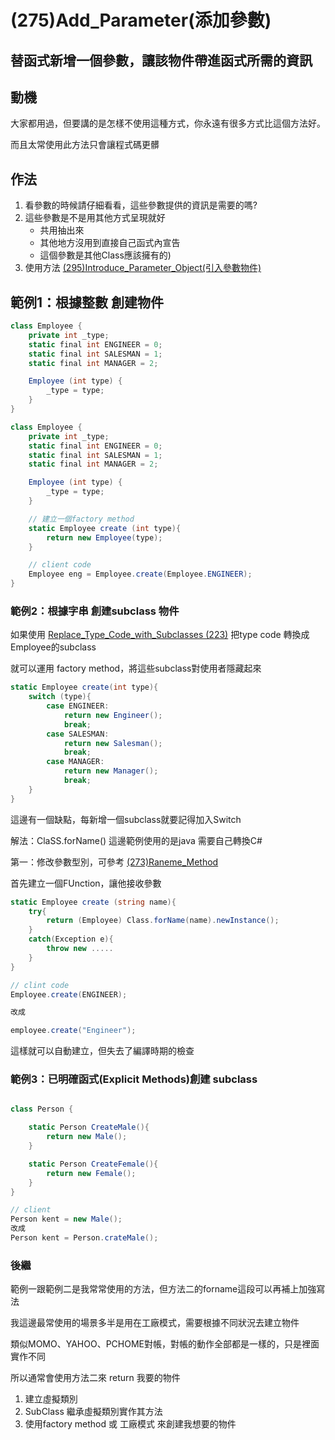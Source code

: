 # (275)Add_Parameter(添加參數)

## 替函式新增一個參數，讓該物件帶進函式所需的資訊

## 動機

大家都用過，但要講的是怎樣不使用這種方式，你永遠有很多方式比這個方法好。

而且太常使用此方法只會讓程式碼更髒

## 作法

1. 看參數的時候請仔細看看，這些參數提供的資訊是需要的嗎?
2. 這些參數是不是用其他方式呈現就好
    - 共用抽出來
    - 其他地方沒用到直接自己函式內宣告
    - 這個參數是其他Class應該擁有的)
3. 使用方法 [(295)Introduce_Parameter_Object(引入參數物件)]((295)Introduce_Parameter_Object.md)

## 範例1：根據整數 創建物件

```cs
class Employee {
    private int _type;
    static final int ENGINEER = 0;
    static final int SALESMAN = 1;
    static final int MANAGER = 2;

    Employee (int type) {
        _type = type;
    }
}

```

```cs
class Employee {
    private int _type;
    static final int ENGINEER = 0;
    static final int SALESMAN = 1;
    static final int MANAGER = 2;

    Employee (int type) {
        _type = type;
    }

    // 建立一個factory method
    static Employee create (int type){
        return new Employee(type);
    }

    // client code
    Employee eng = Employee.create(Employee.ENGINEER);
}

```

### 範例2：根據字串 創建subclass 物件

如果使用 [Replace_Type_Code_with_Subclasses (223)]((223)Replace_Type_Code_with_Subclasses.md) 把type code 轉換成 Employee的subclass

就可以運用 factory method，將這些subclass對使用者隱藏起來

```cs
static Employee create(int type){
    switch (type){
        case ENGINEER:
            return new Engineer();
            break;
        case SALESMAN:
            return new Salesman();
            break;
        case MANAGER:
            return new Manager();
            break;
    }
}

```

這邊有一個缺點，每新增一個subclass就要記得加入Switch

解法：ClaSS.forName() 這邊範例使用的是java 需要自己轉換C#

第一：修改參數型別，可參考 [(273)Raneme_Method]((273)Raneme_Method.md)

首先建立一個FUnction，讓他接收參數

```cs
static Employee create (string name){
    try{
        return (Employee) Class.forName(name).newInstance();
    }
    catch(Exception e){
        throw new .....
    }
}

// clint code
Employee.create(ENGINEER);

改成

employee.create("Engineer");

```

這樣就可以自動建立，但失去了編譯時期的檢查

### 範例3：已明確函式(Explicit Methods)創建 subclass

``` cs

class Person {

    static Person CreateMale(){
        return new Male();
    }

    static Person CreateFemale(){
        return new Female();
    }
}

// client
Person kent = new Male();
改成
Person kent = Person.crateMale();

```

### 後繼

範例一跟範例二是我常常使用的方法，但方法二的forname這段可以再補上加強寫法

我這邊最常使用的場景多半是用在工廠模式，需要根據不同狀況去建立物件

類似MOMO、YAHOO、PCHOME對帳，對帳的動作全部都是一樣的，只是裡面實作不同

所以通常會使用方法二來 return 我要的物件

1. 建立虛擬類別
2. SubClass 繼承虛擬類別實作其方法
3. 使用factory method 或 工廠模式 來創建我想要的物件
